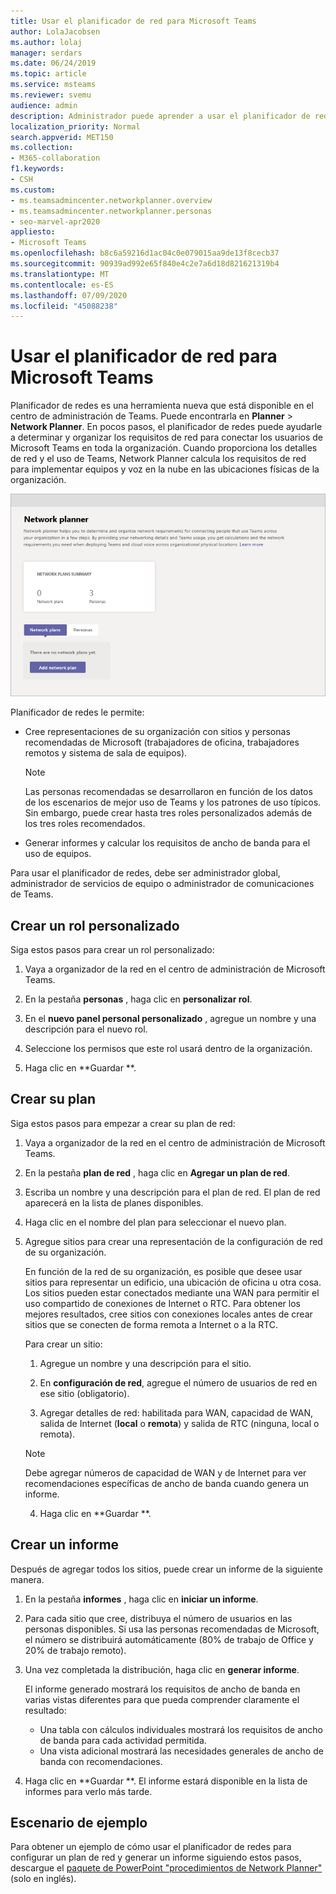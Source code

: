 ```yaml
---
title: Usar el planificador de red para Microsoft Teams
author: LolaJacobsen
ms.author: lolaj
manager: serdars
ms.date: 06/24/2019
ms.topic: article
ms.service: msteams
ms.reviewer: svemu
audience: admin
description: Administrador puede aprender a usar el planificador de redes para determinar los requisitos de red de Microsoft Teams.
localization_priority: Normal
search.appverid: MET150
ms.collection:
- M365-collaboration
f1.keywords:
- CSH
ms.custom:
- ms.teamsadmincenter.networkplanner.overview
- ms.teamsadmincenter.networkplanner.personas
- seo-marvel-apr2020
appliesto:
- Microsoft Teams
ms.openlocfilehash: b8c6a59216d1ac04c0e079015aa9de13f8cecb37
ms.sourcegitcommit: 90939ad992e65f840e4c2e7a6d18d821621319b4
ms.translationtype: MT
ms.contentlocale: es-ES
ms.lasthandoff: 07/09/2020
ms.locfileid: "45088238"
---
```

# <a name="use-the-network-planner-for-microsoft-teams"></a>Usar el planificador de red para Microsoft Teams

Planificador de redes es una herramienta nueva que está disponible en el centro de administración de Teams. Puede encontrarla en **Planner**  >  **Network Planner**. En pocos pasos, el planificador de redes puede ayudarle a determinar y organizar los requisitos de red para conectar los usuarios de Microsoft Teams en toda la organización. Cuando proporciona los detalles de red y el uso de Teams, Network Planner calcula los requisitos de red para implementar equipos y voz en la nube en las ubicaciones físicas de la organización.

![Captura de pantalla de Network Planner](media/network-planner.png)

Planificador de redes le permite:

- Cree representaciones de su organización con sitios y personas recomendadas de Microsoft (trabajadores de oficina, trabajadores remotos y sistema de sala de equipos).

    > [!NOTE]
    > Las personas recomendadas se desarrollaron en función de los datos de los escenarios de mejor uso de Teams y los patrones de uso típicos. Sin embargo, puede crear hasta tres roles personalizados además de los tres roles recomendados.

- Generar informes y calcular los requisitos de ancho de banda para el uso de equipos.

Para usar el planificador de redes, debe ser administrador global, administrador de servicios de equipo o administrador de comunicaciones de Teams.

## <a name="create-a-custom-persona"></a>Crear un rol personalizado

Siga estos pasos para crear un rol personalizado:

1. Vaya a organizador de la red en el centro de administración de Microsoft Teams.

2. En la pestaña **personas** , haga clic en **personalizar rol**. 

3. En el **nuevo panel personal personalizado** , agregue un nombre y una descripción para el nuevo rol.

4. Seleccione los permisos que este rol usará dentro de la organización.

5. Haga clic en **Guardar **.

## <a name="build-your-plan"></a>Crear su plan

Siga estos pasos para empezar a crear su plan de red:

1. Vaya a organizador de la red en el centro de administración de Microsoft Teams.

2. En la pestaña **plan de red** , haga clic en **Agregar un plan de red**.

3. Escriba un nombre y una descripción para el plan de red. El plan de red aparecerá en la lista de planes disponibles.

4. Haga clic en el nombre del plan para seleccionar el nuevo plan.

5. Agregue sitios para crear una representación de la configuración de red de su organización.

    En función de la red de su organización, es posible que desee usar sitios para representar un edificio, una ubicación de oficina u otra cosa. Los sitios pueden estar conectados mediante una WAN para permitir el uso compartido de conexiones de Internet o RTC. Para obtener los mejores resultados, cree sitios con conexiones locales antes de crear sitios que se conecten de forma remota a Internet o a la RTC.

    Para crear un sitio:

    1. Agregue un nombre y una descripción para el sitio.

    2. En **configuración de red**, agregue el número de usuarios de red en ese sitio (obligatorio).

    3. Agregar detalles de red: habilitada para WAN, capacidad de WAN, salida de Internet (**local** o **remota**) y salida de RTC (ninguna, local o remota).

      > [!NOTE]
      > Debe agregar números de capacidad de WAN y de Internet para ver recomendaciones específicas de ancho de banda cuando genera un informe.

    4. Haga clic en **Guardar **.

## <a name="create-a-report"></a>Crear un informe

Después de agregar todos los sitios, puede crear un informe de la siguiente manera.

1. En la pestaña **informes** , haga clic en **iniciar un informe**.

2. Para cada sitio que cree, distribuya el número de usuarios en las personas disponibles. Si usa las personas recomendadas de Microsoft, el número se distribuirá automáticamente (80% de trabajo de Office y 20% de trabajo remoto).

3. Una vez completada la distribución, haga clic en **generar informe**.

    El informe generado mostrará los requisitos de ancho de banda en varias vistas diferentes para que pueda comprender claramente el resultado:
    - Una tabla con cálculos individuales mostrará los requisitos de ancho de banda para cada actividad permitida.
    - Una vista adicional mostrará las necesidades generales de ancho de banda con recomendaciones.

4. Haga clic en **Guardar **. El informe estará disponible en la lista de informes para verlo más tarde.

## <a name="example-scenario"></a>Escenario de ejemplo

Para obtener un ejemplo de cómo usar el planificador de redes para configurar un plan de red y generar un informe siguiendo estos pasos, descargue el [paquete de PowerPoint "procedimientos de Network Planner"](https://github.com/MicrosoftDocs/OfficeDocs-SkypeForBusiness/blob/live/Teams/downloads/network-planner-how-to.pptx?raw=true) (solo en inglés).
